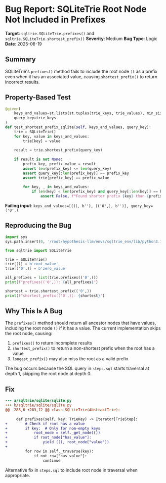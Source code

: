 # Bug Report: SQLiteTrie Root Node Not Included in Prefixes

**Target**: `sqltrie.SQLiteTrie.prefixes()` and `sqltrie.SQLiteTrie.shortest_prefix()`
**Severity**: Medium
**Bug Type**: Logic
**Date**: 2025-08-19

## Summary

SQLiteTrie's `prefixes()` method fails to include the root node `()` as a prefix even when it has an associated value, causing `shortest_prefix()` to return incorrect results.

## Property-Based Test

```python
@given(
    keys_and_values=st.lists(st.tuples(trie_keys, trie_values), min_size=1, max_size=10),
    query_key=trie_keys
)
def test_shortest_prefix_sqlite(self, keys_and_values, query_key):
    trie = SQLiteTrie()
    for key, value in keys_and_values:
        trie[key] = value
    
    result = trie.shortest_prefix(query_key)
    
    if result is not None:
        prefix_key, prefix_value = result
        assert len(prefix_key) <= len(query_key)
        assert query_key[:len(prefix_key)] == prefix_key
        assert trie[prefix_key] == prefix_value
        
        for key, _ in keys_and_values:
            if len(key) < len(prefix_key) and query_key[:len(key)] == key:
                assert False, f"Found shorter prefix {key} than {prefix_key}"
```

**Failing input**: `keys_and_values=[((), b''), (('0',), b'')], query_key=('0',)`

## Reproducing the Bug

```python
import sys
sys.path.insert(0, '/root/hypothesis-llm/envs/sqltrie_env/lib/python3.13/site-packages')

from sqltrie import SQLiteTrie

trie = SQLiteTrie()
trie[()] = b'root_value'
trie[('0',)] = b'zero_value'

all_prefixes = list(trie.prefixes(('0',)))
print(f"prefixes(('0',)): {all_prefixes}")

shortest = trie.shortest_prefix(('0',))
print(f"shortest_prefix(('0',)): {shortest}")
```

## Why This Is A Bug

The `prefixes()` method should return all ancestor nodes that have values, including the root node `()` if it has a value. The current implementation skips the root node, causing:

1. `prefixes()` to return incomplete results
2. `shortest_prefix()` to return a non-shortest prefix when the root has a value
3. `longest_prefix()` may also miss the root as a valid prefix

The bug occurs because the SQL query in `steps.sql` starts traversal at depth 1, skipping the root node at depth 0.

## Fix

```diff
--- a/sqltrie/sqlite/sqlite.py
+++ b/sqltrie/sqlite/sqlite.py
@@ -283,6 +283,12 @@ class SQLiteTrie(AbstractTrie):
 
     def prefixes(self, key: TrieKey) -> Iterator[TrieStep]:
+        # Check if root has a value
+        if key:  # Only for non-empty keys
+            root_node = self._get_node(())
+            if root_node["has_value"]:
+                yield ((), root_node["value"])
+        
         for row in self._traverse(key):
             if not row["has_value"]:
                 continue
```

Alternative fix in `steps.sql` to include root node in traversal when appropriate.